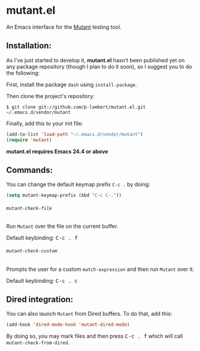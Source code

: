 mutant.el
=========

An Emacs interface for the [Mutant](https://github.com/mbj/mutant) testing tool.

Installation:
-------------

As I've just started to develop it, **mutant.el** hasn't been published yet
on any package repository (though I plan to do it soon), so I suggest you
to do the following:

First, install the package `dash` using `install-package`.

Then clone the project's repository:

    $ git clone git://github.com/p-lambert/mutant.el.git ~/.emacs.d/vendor/mutant

Finally, add this to your init file:

```el
(add-to-list 'load-path "~/.emacs.d/vendor/mutant")
(require 'mutant)
```

**mutant.el requires Emacs 24.4 or above**

Commands:
---------

You can change the default keymap prefix `C-c .` by doing:

```el
(setq mutant-keymap-prefix (kbd "C-c C-."))
```

###### `mutant-check-file`

Run `Mutant` over the file on the current buffer.

Default keybinding: <kbd>C-c . f</kbd>

###### `mutant-check-custom`

Prompts the user for a custom `match-expression` and then run `Mutant` over it.

Default keybinding: <kbd>C-c . c</kbd>

Dired integration:
------------------

You can also launch `Mutant` from Dired buffers. To do that, add this:

```el
(add-hook 'dired-mode-hook 'mutant-dired-mode)
```

By doing so, you may mark files and then press <kbd>C-c . f</kbd> which will
call `mutant-check-from-dired`.